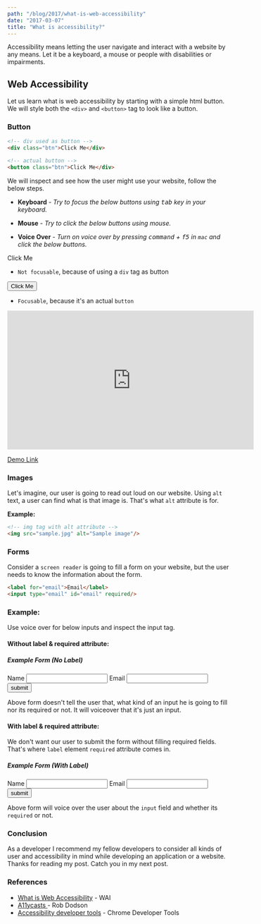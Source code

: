 ```yaml
---
path: "/blog/2017/what-is-web-accessibility"
date: "2017-03-07"
title: "What is accessibility?"
---
```


Accessibility means letting the user navigate and interact with a website by any means. Let it be a keyboard, a mouse or people with disabilities or impairments.

## Web Accessibility

Let us learn what is web accessibility by starting with a simple html button. We will style both the `<div>` and `<button>` tag to look like a button.

### Button

```html
<!-- div used as button -->
<div class="btn">Click Me</div>

<!-- actual button -->
<button class="btn">Click Me</div>
```

We will inspect and see how the user might use your website, follow the below steps.

- <b>Keyboard</b> - <i>Try to focus the below buttons using <kbd>tab</kbd> key in your keyboard.</i>

- <b>Mouse</b> - <i>Try to click the below buttons using mouse.</i>

- <b>Voice Over</b> - <i>Turn on voice over by pressing <kbd>command</kbd> + <kbd>f5</kbd> in `mac` and click the below buttons.</i>

<div class="btn">Click Me</div>

- `Not focusable`, because of using a `div` tag as button

<button class="btn">Click Me</button>

- <code class="highlighter-rouge focusable">Focusable</code>, because it's an actual `button`

<iframe width="560" height="315" src="https://www.youtube.com/embed/IaL4nBgdxeM" frameborder="0" allowfullscreen></iframe>

<a href="https://output.jsbin.com/qezeca" target="_blank">Demo Link</a>

### Images

Let's imagine, our user is going to read out loud on our website. Using `alt` text, a user can find what is that image is. That's what `alt` attribute is for.

<b>Example: </b>

```html
<!-- img tag with alt attribute -->
<img src="sample.jpg" alt="Sample image"/>
```

### Forms

Consider a `screen reader` is going to fill a form on your website, but the user needs to know the information about the form.

```html
<label for="email">Email</label>
<input type="email" id="email" required/>
```

### Example:

Use voice over for below inputs and inspect the input tag.

#### Without label & required attribute:

<div>
  <h5 class="center">Example Form (No Label)</h5>
  <form class="post-form-example">
    <span>Name</span>
    <input type="text"/>
    <span>Email</span>
    <input type="email"/>
    <input type="submit" value="submit"/>
  </form>
</div>

<p>Above form doesn't tell the user that, what kind of an input he is going to fill nor its required or not. It will voiceover that it's just an input.</p>

#### With label & required attribute:

We don't want our user to submit the form without filling required fields. That's where <code class="highlighter-rouge">label</code> element <code class="highlighter-rouge">required</code> attribute comes in.

<div>
  <h5 class="center">Example Form (With Label)</h5>
  <form class="post-form-example">
    <label for="name">Name</label>
    <input type="text" id="name" required/>
    <label for="email">Email</label>
    <input type="email" id="email" required/>
    <input type="submit" value="submit"/>
  </form>
</div>

<p>Above form will voice over the user about the <code class="highlighter-rouge">input</code> field and whether its <code class="highlighter-rouge">required</code> or not.</p>

### Conclusion

As a developer I recommend my fellow developers to consider all kinds of user and accessibility in mind while developing an application or a website. Thanks for reading my post. Catch you in my next post.

### References

- <a href="https://www.w3.org/WAI/intro/accessibility.php" target="_blank">What is Web Accessibility</a> - WAI
- <a href="https://www.youtube.com/playlist?list=PLNYkxOF6rcICWx0C9LVWWVqvHlYJyqw7g" target="_blank">A11ycasts
</a> - Rob Dodson
- <a href="https://github.com/GoogleChrome/accessibility-developer-tools/wiki/Audit-Rules" target="_blank">Accessibility developer tools</a> - Chrome Developer Tools
